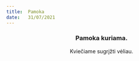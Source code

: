 ```yaml
---
title:  Pamoka
date:   31/07/2021
---
```


### <center>Pamoka kuriama.</center>
<center>Kviečiame sugrįžti vėliau.</center>